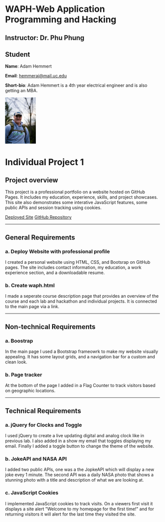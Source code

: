 # WAPH-Web Application Programming and Hacking

## Instructor: Dr. Phu Phung

## Student

**Name**: Adam Hemmert

**Email**: [hemmeraj@mail.uc.edu](mailto:hemmeraj@mail.uc.edu)

**Short-bio**: Adam Hemmert is a 4th year electrical engineer and is also getting an MBA.

![Adam's headshot](images/headshot.jpg)

# Individual Project 1

## Project overview

This project is a professional portfolio on a website hosted on GitHub Pages. It includes my education, experience, skills, and project showcases. This site also demonstrates some interative JavaScript features, some public APIs and session tracking using cookies.

[Deployed Site](https://Hemmi5.github.io)
[GitHub Repository](https://github.com/Hemmi5/Hemmi5.github.io)

---
## General Requirements

### a. Deploy Website with professional profile
I created a personal website using HTML, CSS, and Bootsrap on GitHub pages. The site includes contact information, my education, a work experience section, and a downloadable resume.

### b. Create waph.html
I made a seperate course description page that provides an overview of the course and each lab and hackathon and individual projects. It is connected to the main page via a link.

---
## Non-technical Requirements

### a. Boostrap
In the main page I used a Bootstrap frameowrk to make my website visually appealing. It has some layout grids, and a navigation bar for a custom and clean look.

### b. Page tracker
At the bottom of the page I added in a Flag Counter to track visitors based on geographic locations.

---
## Technical Requirements

### a. jQuery for Clocks and Toggle
I used jQuery to create a live updating digital and analog clock like in previous lab. I also added in a show my email that toggles displaying my email. Finally I added a toggle button to change the theme of the website.

### b. JokeAPI and NASA API
I added two public APIs, one was a the JopkeAPI which will display a new joke evey 1 minute. The second API was a daily NASA photo that shows a stunning photo with a title and description of what we are looking at.

### c. JavaScript Cookies
I implemented JavaScript cookies to track visits. On a viewers first visit it displays a site alert "Welcome to my homepage for the first time!" and for returning visitors it will alert for the last time they visited the site.
